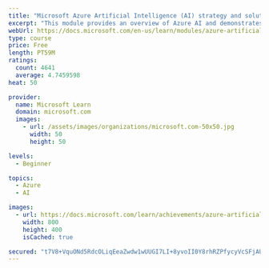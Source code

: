 ```yaml
---
title: "Microsoft Azure Artificial Intelligence (AI) strategy and solutions"
excerpt: "This module provides an overview of Azure AI and demonstrates how Microsoft tools, services, and infrastructure can help make AI real for your organization, whether you want to unlock insights from your latent data with knowledge mining, develop your own AI models with machine learning, or build immersive apps using AI."
webUrl: https://docs.microsoft.com/en-us/learn/modules/azure-artificial-intelligence/
type: course
price: Free
length: PT59M
ratings:
  count: 4641
  average: 4.7459598
heat: 50

provider:
  name: Microsoft Learn
  domain: microsoft.com
  images:
    - url: /assets/images/organizations/microsoft.com-50x50.jpg
      width: 50
      height: 50

levels:
  - Beginner

topics:
  - Azure
  - AI

images:
  - url: https://docs.microsoft.com/learn/achievements/azure-artificial-intelligence-social.png
    width: 800
    height: 400
    isCached: true

secured: "t7V8+VquONd5RdcOLiqEeaZwdw1wUUGI7LI+8yvoII0Y8rhRZPfycyVcSFjAUXwpfnnemMFLqZlKIyFY328eMQY2ZyM/9ce6HoJUxIpU/y3DIDMyzVzItvnDjbepXNwgSJWBSnjePXoq1+6ec+TQuQPXC7xcyPaGT1Lrl0NNn0415knMOkLK/eU09ffaND1GxfgTMDGgDzV9sbTeX9M6tkUnxvR/refB2JvwyFNcdP60efnx2k4KfA6FY7BJDpkgn3x63M7IVVJ38krTFUVujSSGHOV1Zm0slOySiNbCnNwKw35+vJfC1zdXCgU3vIV6UDBaq+cjAl9aDulZHhRaFoROya1YreR1bYb52AlLGFb8UH7F2unn5rdcOxAVG4L3rRQE3J0Ng1Yd/v0r0CBGN7Et3b4ARmHzm9amGLVr4s8=;upCBqm+LpfcRKStIboVT/w=="
---
```


